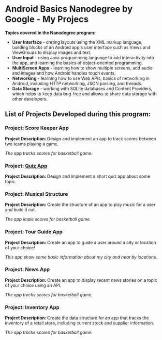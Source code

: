 # Android Basics Nanodegree by Google - My Projecs

**Topics covered in the Nanodegree program:**

- **User Interface** - creting layouts using the XML markup language, building blocks of an Android app's user interface such as Views and ViewGroups to display images and text.
- **User Input** -  using Java programming language to add interactivity into the app, and learning the basics of object-oriented programming.
- **MultiScreen Apps** - learning how to show multiple screens, add audio and images and how Android handles touch events.
- **Networking** - learning how to use Web APIs, basics of networking in Android, including HTTP networking, JSON parsing, and threads.
- **Data Storage** - working with SQLite databases and Content Providers, which helps to keep data bug-free and allows to share data storage with other developers.

## List of Projects Developed during this program:

### Project: Score Keeper App
**Project Description:** Design and implement an app to track scores between two teams playing a game.

*The app tracks scores for basketball game.*

### Project: [Quiz App](https://github.com/VeDRrana/Quiz)
**Project Description:** Design and implement a short quiz app about some topic.

### Project: Musical Structure
**Project Description:** Create the structure of an app to play music for a user and build it out.

*The app imple scores for basketball game.*

### Project: Tour Guide App
**Project Description:** Create an app to guide a user around a city or location of your choice!

*This app show some basic information about my city and near by locations.*

### Project: News App
**Project Description:** Create an app to display recent news stories on a topic of your choice using an API.

*The app tracks scores for basketball game.*

### Project: Inventory App
**Project Description:** Create the data structure for an app that tracks the inventory of a retail store, including current stock and supplier information.

*The app tracks scores for basketball game.*
